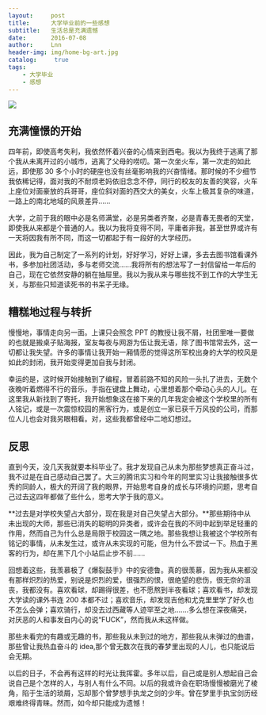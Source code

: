 ```yaml
---
layout:     post
title:      大学毕业前的一些感想
subtitle:   生活总是充满遗憾
date:       2016-07-08
author:     Lnn
header-img: img/home-bg-art.jpg
catalog: 	 true
tags:
    - 大学毕业
    - 感想
---
```


![](https://linnaname.github.io/img/life/01.webp)


## 充满憧憬的开始

四年前，即使高考失利，我依然怀着兴奋的心情来到西电。我以为我终于逃离了那个我从未离开过的小城市，逃离了父母的唠叨。第一次坐火车，第一次走的如此远，即使那 30 多个小时的硬座也没有丝毫影响我的兴奋情绪。那时候的不少细节我依稀记得，面对我的不耐烦老妈依旧念念不停，同行的校友的友善的笑容，火车上座位对面豪放的兵哥哥，座位斜对面的西交大的美女，火车上极其复杂的味道，一路上的南北地域的风景差异……

大学，之前于我的眼中必是名师满堂，必是另类者齐聚，必是青春无畏者的天堂，即使我从来都是个普通的人。我以为我将变得不同，平庸者非我，甚至世界或许有一天将因我有所不同，而这一切都起于有一段好的大学经历。

因此，我为自己制定了一系列的计划，好好学习，好好上课，多去去图书馆看课外书，多参加社团活动，多与老师交流……我将所有的想法写了一封信留给一年后的自己，现在它依然安静的躺在抽屉里。我以为我从来与哪些找不到工作的大学生无关，与那些只知道读死书的书呆子无缘。


## 糟糕地过程与转折

慢慢地，事情走向另一面。上课只会照念 PPT 的教授让我不屑，社团里唯一要做的也就是搬桌子贴海报，室友每夜与网游为伍让我无语，除了图书馆常去外，这一切都让我失望。许多的事情让我开始一厢情愿的觉得这所军校出身的大学的校风是如此的封闭，我开始变得更加自我与封闭。

幸运的是，这时候开始接触到了编程，冒着前路不知的风险一头扎了进去，无数个夜晚听着燃得不行的音乐，手指在键盘上舞动，心里想着那个牵动心头的人儿。在这里我从新找到了寄托，我开始想象这在接下来的几年我定会被这个学校里的所有人铭记，或是一次震惊校园的黑客行为，或是创立一家已获千万风投的公司，而那位人儿也会对我另眼相看。对，这些我都曾经中二地幻想过。


## 反思

直到今天，没几天我就要本科毕业了。我才发现自己从未为那些梦想真正奋斗过，我不过是在自己感动自己罢了。大三的腾讯实习和今年的阿里实习让我接触很多优秀的同龄人，极大的开阔了我的眼界，开始思考自身的成长与环境的问题，思考自己过去这四年都做了些什么，思考大学于我的意义。

**过去是对学校失望占大部分，现在我是对自己失望占大部分。**那些期待中从未出现的大师，那些已消失的聪明的异类者，或许会在我的不同中起到举足轻重的作用，然而自己为什么总是局限于校园这一隅之地。那些我想让我被这个学校所有铭记的事情，从未发生过，或许从未实现的可能，但为什么不尝试一下。热血于黑客的行为，却在黑下几个小站后止步不前......

回想着这些，我羡慕极了《爆裂鼓手》中的安德鲁。真的很羡慕，因为我从来都没有那样炽烈的热爱，别说是炽烈的爱，很强烈的恨，很绝望的悲伤，很无奈的沮丧，我都没有。喜欢看球，却踢得很差，也不愿熬到半夜看球；喜欢看书，却发现大学读的课外书连 200 本都不过；喜欢音乐，却发现吉他和尤克里里学了好久也不怎么会弹；喜欢骑行，却没去过西藏等人迹罕至之地…….多么想在深夜痛哭，对厌恶的人和事发自内心的说“FUCK”，然而我从未这样做。

那些未看完的有趣或无趣的书，那些我从未到过的地方，那些我从未弹过的曲谱，那些曾让我热血奋斗的 idea,那个曾无数次在我的春梦里出现的人儿，也只能说后会无期。

以后的日子，不会再有这样的时光让我挥霍。多年以后，自己或是别人想起自己会说自己是个怎样的人，与别人有什么不同。以后的我或许会在职场慢慢被磨光了棱角，陷于生活的琐屑，忘却那个曾梦想手执龙之剑的少年。曾在梦里手执宝剑历经艰难终得青睐。然而，如今却只能成为遗憾！
